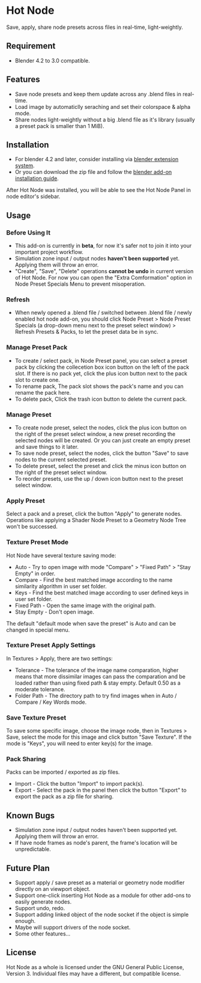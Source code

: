 <!--
Keep this document short & concise,
linking to external resources instead of including content in-line.
See 'release/text/readme.html' for the end user read-me.
-->

Hot Node
========
Save, apply, share node presets across files in real-time, light-weightly.

Requirement
--------
- Blender 4.2 to 3.0 compatible.

Features
--------
- Save node presets and keep them update across any .blend files in real-time.
- Load image by automaticlly seraching and set their colorspace & alpha mode.
- Share nodes light-weightly without a big .blend file as it's library (usually a preset pack is smaller than 1 MiB).


Installation
--------
- For blender 4.2 and later, consider installing via [blender extension system](https://extensions.blender.org/about/).
- Or you can download the zip file and follow the [blender add-on installation guide](https://docs.blender.org/manual/en/4.2/extensions/addons.html).

After Hot Node was installed, you will be able to see the Hot Node Panel in node editor's sidebar.


Usage
--------
### Before Using It
- This add-on is currently in **beta**, for now it's safer not to join it into your important project workflow.
- Simulation zone input / output nodes **haven't been supported** yet. Applying them will throw an error.
- "Create", "Save", "Delete" operations **cannot be undo** in current version of Hot Node. For now you can open the "Extra Comformation" option in Node Preset Specials Menu to prevent misoperation.

### Refresh
- When newly opened a .blend file / switched between .blend file / newly enabled hot node add-on, you should click Node Preset > Node Preset Specials (a drop-down menu next to the preset select window) > Refresh Presets & Packs, to let the preset data be in sync.

### Manage Preset Pack
- To create / select pack, in Node Preset panel, you can select a preset pack by clicking the collecetion box icon button on the left of the pack slot. If there is no pack yet, click the plus icon button next to the pack slot to create one.
- To rename pack, The pack slot shows the pack's name and you can rename the pack here.
- To delete pack, Click the trash icon button to delete the current pack.

### Manage Preset
- To create node preset, select the nodes, click the plus icon button on the right of the preset select window, a new preset recording the selected nodes will be created. Or you can just create an empty preset and save things to it later.
- To save node preset, select the nodes, click the button "Save" to save nodes to the current selected preset.
- To delete preset, select the preset and click the minus icon button on the right of the preset select window.
- To reorder presets, use the up / down icon button next to the preset select window.

### Apply Preset
Select a pack and a preset, click the button "Apply" to generate nodes. Operations like applying a Shader Node Preset to a Geometry Node Tree won't be successed.

### Texture Preset Mode
Hot Node have several texture saving mode:
- Auto - Try to open image with mode "Compare" > "Fixed Path" > "Stay Empty" in order.
- Compare - Find the best matched image according to the name similarity algorithm in user set folder.
- Keys - Find the best matched image according to user defined keys in user set folder.
- Fixed Path - Open the same image with the original path.
- Stay Empty - Don't open image.

The default "default mode when save the preset" is Auto and can be changed in special menu.

### Texture Preset Apply Settings
In Textures > Apply, there are two settings:
- Tolerance - The tolerance of the image name comparation, higher means that more dissimilar images can pass the comparation and be loaded rather than using fixed path & stay empty. Default 0.50 as a moderate tolerance.
- Folder Path - The directory path to try find images when in Auto / Compare / Key Words mode.

### Save Texture Preset
To save some specific image, choose the image node, then in Textures > Save, select the mode for this image and click button "Save Texture". If the mode is "Keys", you will need to enter key(s) for the image.

### Pack Sharing
Packs can be imported / exported as zip files. 
- Import - Click the button "Import" to import pack(s).
- Export - Select the pack in the panel then click the button "Export" to export the pack as a zip file for sharing.


Known Bugs
--------
- Simulation zone input / output nodes haven't been supported yet. Applying them will throw an error.
- If have node frames as node's parent, the frame's location will be unpredictable.


Future Plan
--------
- Support apply / save preset as a material or geometry node modifier directly on an viewport object.
- Support one-click inserting Hot Node as a module for other add-ons to easily generate nodes.
- Support undo, redo.
- Support adding linked object of the node socket if the object is simple enough.
- Maybe will support drivers of the node socket.
- Some other features...


License
--------

Hot Node as a whole is licensed under the GNU General Public License, Version 3.
Individual files may have a different, but compatible license.